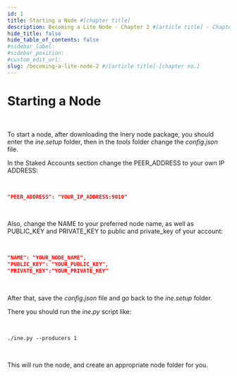 ```yaml
---
id: 1
title: Starting a Node #[chapter title]
description: Becoming a Lite Node - Chapter 2 #[article title] - Chapter [chapter no.]
hide_title: false
hide_table_of_contents: false
#sidebar_label:
#sidebar_position:
#custom_edit_url:
slug: /becoming-a-lite-node-2 #/[article title]-[chapter no.]
---
```


# Starting a Node

<br/>

To start a node, after downloading the Inery node package, you should enter the *ine.setup* folder, then in the *tools* folder change the *config.json* file.

In the Staked Accounts section change the PEER_ADDRESS to your own IP ADDRESS:

<br/>

```json title=".config.json"
"PEER_ADDRESS": "YOUR_IP_ADDRESS:9010"
```

<br/>

Also, change the NAME to your preferred node name, as well as PUBLIC_KEY and PRIVATE_KEY to public and private_key of your account:

<br/>

```json title=".config.json"
"NAME": "YOUR_NODE_NAME",
"PUBLIC_KEY": "YOUR_PUBLIC_KEY",
"PRIVATE_KEY":"YOUR_PRIVATE_KEY"
```

<br/>

After that, save the *config.json* file and go back to the *ine.setup* folder.

There you should run the *ine.py* script like:

<br/>

```shell
./ine.py --producers 1
```

<br/>

This will run the node, and create an appropriate node folder for you.
